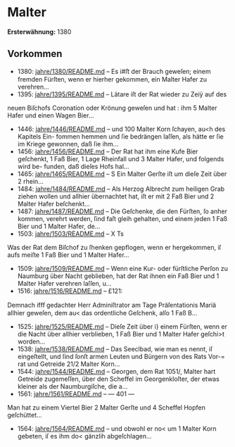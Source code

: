 # Malter

**Ersterwähnung:** 1380

## Vorkommen
- 1380: [jahre/1380/README.md](../jahre/1380/README.md) – Es i#ﬅ der Brauch geweſen; einem fremden Fürſten,
wenn er hierher gekommen, ein Malter Hafer zu verehren...
- 1395: [jahre/1395/README.md](../jahre/1395/README.md) – Lätare iſt der Rat wieder zu Zeiÿ auf des

neuen Biſchofs Coronation oder Krönung geweſen und hat
: ihm 5 Malter Hafer und einen Wagen Bier...
- 1446: [jahre/1446/README.md](../jahre/1446/README.md) – und 100 Malter Korn ſchayen, au<h des Kapitels Ein-
fommen hemmen und ſie bedrängen laſſen, als hätte er
ſie im Kriege gewonnen, daß ſie ihm...
- 1456: [jahre/1456/README.md](../jahre/1456/README.md) – Der Rat
hat ihm eine Kufe Bier geſchenkt, 1 Faß Bier, 1 Lage
Rheinfall und 3 Malter Hafer, und folgends wird be-
funden, daß dieſes Hofs hal...
- 1465: [jahre/1465/README.md](../jahre/1465/README.md) – S Ein Malter Gerſte iſt um dieſe Zeit über 2 rhein...
- 1484: [jahre/1484/README.md](../jahre/1484/README.md) – Als Herzog Albrecht zum heiligen Grab ziehen wollen
und allhier übernachtet hat, iſt er mit 2 Faß Bier und
2 Malter Hafer beſchenkt...
- 1487: [jahre/1487/README.md](../jahre/1487/README.md) – Die Geſchenke, die den Fürſten, ſo anher kommen,
verehrt werden, ſind faſt gleih gehalten, und einem jeden
1 Faß Bier und 1 Malter Hafer, de...
- 1503: [jahre/1503/README.md](../jahre/1503/README.md) – X Ts

Was der Rat dem Biſchof zu ſhenken gepflogen, wenn
er hergekommen, iſ aufs meiſte 1 Faß Bier und 1 Malter
Hafer...
- 1509: [jahre/1509/README.md](../jahre/1509/README.md) – Wenn eine Kur- oder fürſtliche Perſon zu Naumburg
über Nacht geblieben, hat der Rat ihnen ein Faß Bier
und 1 Malter Hafer verehren laſſen, u...
- 1516: [jahre/1516/README.md](../jahre/1516/README.md) – £121:

Demnach ifﬀ gedachter Herr Adminiſtrator am Tage
Präſentationis Mariä allhier geweſen, dem au< das
ordentliche Geſchenk, alſo 1 Faß B...
- 1525: [jahre/1525/README.md](../jahre/1525/README.md) – Dieſe Zeit über i} einem Fürſten, wenn er die Nacht
über allhier verblieben, 1 Faß Bier und 1 Malter Hafer
geſchi>t worden...
- 1538: [jahre/1538/README.md](../jahre/1538/README.md) – Das Seeclbad, wie man es nennt, iſ eingeſtellt, und
ſind ſonſt armen Leuten und Bürgern von des Rats Vor-=
rat und Getreide 21/2 Malter Korn...
- 1544: [jahre/1544/README.md](../jahre/1544/README.md) – Georgen,
dem Rat 1051/, Malter hart Getreide zugemeſſen, über
den Scheffel im Georgenkloſter, der etwas kleiner als der
Naumburgiſche, die a...
- 1561: [jahre/1561/README.md](../jahre/1561/README.md) – — 401 —

Man hat zu einem Viertel Bier 2 Malter Gerſte und
4 Scheffel Hopfen geſchüttet...
- 1564: [jahre/1564/README.md](../jahre/1564/README.md) – und obwohl er no< um 1 Malter
Korn gebeten, iſ es ihm do< gänzlih abgeſchlagen...
